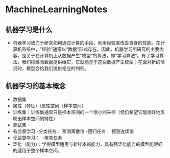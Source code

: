 # MachineLearningNotes
## 机器学习是什么

+ 机器学习致力于研究如何通过计算的手段，利用经验来改善自身的性能。在计算机系统中，“经验”通常以“数据“形式存在。因此，机器学习所研究的主要内容，是关于在计算机上从数据产生”模型“的算法，即”学习算法“。有了学习算法，我们把经验数据提供给它，它就能基于这些数据产生模型；在面对新的情况时，模型会给我们提供相应的判例。

## 机器学习的基本概念

+ 数据集
+ 属性（特征）/属性空间（样本空间）
+ 训练集：训练集通常只是样本空间的一个很小的采样（但仍希望它能很好地反映出样本空间的特性）
+ 测试集
+ 有监督学习
  -分类任务： 预测离散值
  -回归任务： 预测连续值
+ 无监督学习：
  -聚类任务 
+ 泛化（能力）：学得模型适用与新样本的能力，具有强泛化能力的模型能很好的适用于整个样本空间。
